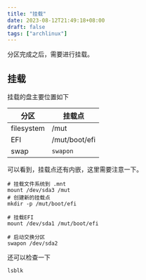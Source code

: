 ```yaml
---
title: "挂载"
date: 2023-08-12T21:49:18+08:00
draft: false
tags: ["archlinux"]
---
```



分区完成之后，需要进行挂载。

## 挂载

挂载的盘主要位置如下

| 分区       | 挂载点        |
| ---------- | ------------- |
| filesystem | /mut     |
| EFI        | /mut/boot/efi |
| swap       | `swapon`      |

可以看到，挂载点还有内嵌，这里需要注意一下。

```shell
# 挂载文件系统到 .mnt
mount /dev/sda3 /mut
# 创建新的挂载点
mkdir -p /mut/boot/efi

# 挂载EFI
mount /dev/sda1 /mut/boot/efi

# 启动交换分区
swapon /dev/sda2
```

还可以检查一下

```shell
lsblk
```


